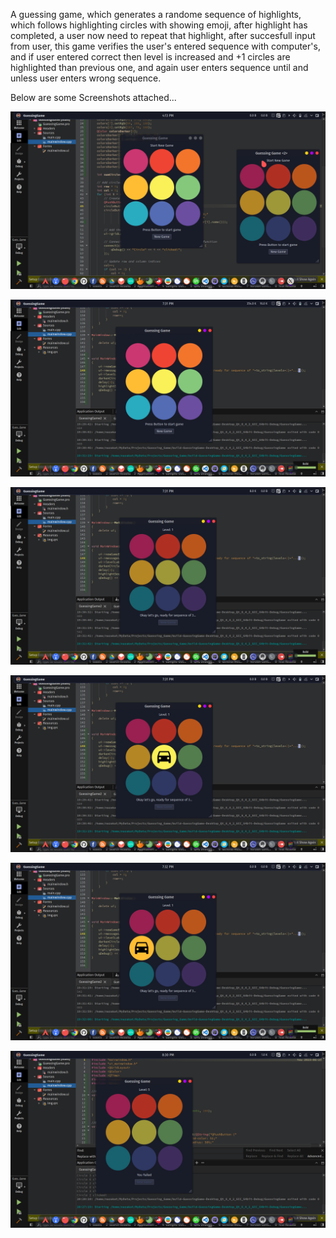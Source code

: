 A guessing game, which generates a randome sequence of highlights, which follows highlighting circles with showing emoji, after highlight has completed, a user now need to repeat that highlight, after succesfull input from user, this game verifies the user's entered sequence with computer's, and if user entered correct then level is increased and +1 circles are highlighted than previous one, and again user enters sequence until and unless user enters wrong sequence.

Below are some Screenshots attached...

![Screenshot 1](/Screenshots/01.png?raw=true "Screenshot of Main Window 01")

![Screenshot_2](/Screenshots/02.png?raw=true "Screenshot of Main Window 02")

![Screenshot_3](/Screenshots/03.png?raw=true "Screenshot of Main Window 03")

![Screenshot_4](/Screenshots/04.png?raw=true "Screenshot of Main Window 04")

![Screenshot_5](/Screenshots/05.png?raw=true "Screenshot of Main Window 05")

![Screenshot_6](/Screenshots/06.png?raw=true "Screenshot of Main Window 06")
